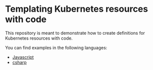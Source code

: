 # Templating Kubernetes resources with code

This repository is meant to demonstrate how to create definitions for Kubernetes resources with code.

You can find examples in the following languages:

- [Javascript](javascript/README.md)
- [csharp](csharp/README.md)
